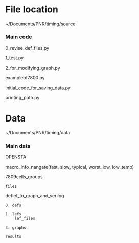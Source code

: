 # File location

~/Documents/PNR/timing/source
  
### Main code

0_revise_def_files.py

1_test.py

2_for_modifying_graph.py

exampleof7800.py

initial_code_for_saving_data.py

printing_path.py

# Data

~/Documents/PNR/timing/data

### Main data

OPENSTA

macro_info_nangate(fast, slow, typical, worst_low, low_temp)

7809cells_groups

    files

deflef_to_graph_and_verilog
    
    0. defs
    
    1. lefs
        lef_files
    
    3. graphs
    
    results
